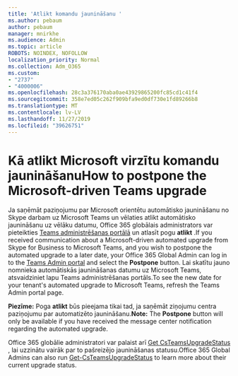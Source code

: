 ```yaml
---
title: 'Atlikt komandu jaunināšanu '
ms.author: pebaum
author: pebaum
manager: mnirkhe
ms.audience: Admin
ms.topic: article
ROBOTS: NOINDEX, NOFOLLOW
localization_priority: Normal
ms.collection: Adm_O365
ms.custom:
- "2737"
- "4000006"
ms.openlocfilehash: 28c3a376170aba0ae43929865200fc85cd1c41f4
ms.sourcegitcommit: 358e7ed05c262f909bfa9ed0df730e1fd89266b8
ms.translationtype: MT
ms.contentlocale: lv-LV
ms.lasthandoff: 11/27/2019
ms.locfileid: "39626751"
---
```

# <a name="how-to-postpone-the-microsoft-driven-teams-upgrade"></a><span data-ttu-id="b50f9-102">Kā atlikt Microsoft virzītu komandu jaunināšanu</span><span class="sxs-lookup"><span data-stu-id="b50f9-102">How to postpone the Microsoft-driven Teams upgrade</span></span>

<span data-ttu-id="b50f9-103">Ja saņēmāt paziņojumu par Microsoft orientētu automātisko jaunināšanu no Skype darbam uz Microsoft Teams un vēlaties atlikt automātisko jaunināšanu uz vēlāku datumu, Office 365 globālais administrators var pieteikties [Teams administrēšanas portālā](https://admin.teams.microsoft.com/dashboard) un atlasīt pogu **atlikt** .</span><span class="sxs-lookup"><span data-stu-id="b50f9-103">If you received communication about a Microsoft-driven automated upgrade from Skype for Business to Microsoft Teams, and you wish to postpone the automated upgrade to a later date, your Office 365 Global Admin can log in to the [Teams Admin portal](https://admin.teams.microsoft.com/dashboard) and select the **Postpone** button.</span></span> <span data-ttu-id="b50f9-104">Lai skatītu jauno nomnieka automātiskās jaunināšanas datumu uz Microsoft Teams, atsvaidziniet lapu Teams administrēšanas portāls.</span><span class="sxs-lookup"><span data-stu-id="b50f9-104">To see the new date for your tenant's automated upgrade to Microsoft Teams, refresh the Teams Admin portal page.</span></span>

<span data-ttu-id="b50f9-105">**Piezīme:** Poga **atlikt** būs pieejama tikai tad, ja saņēmāt ziņojumu centra paziņojumu par automatizēto jaunināšanu.</span><span class="sxs-lookup"><span data-stu-id="b50f9-105">**Note:** The **Postpone** button will only be available if you have received the message center notification regarding the automated upgrade.</span></span> 

<span data-ttu-id="b50f9-106">Office 365 globālie administratori var palaist arī [Get CsTeamsUpgradeStatus](https://docs.microsoft.com/powershell/module/skype/get-csteamsupgradestatus?view=skype-ps) , lai uzzinātu vairāk par to pašreizējo jaunināšanas statusu.</span><span class="sxs-lookup"><span data-stu-id="b50f9-106">Office 365 Global Admins can also run [Get-CsTeamsUpgradeStatus](https://docs.microsoft.com/powershell/module/skype/get-csteamsupgradestatus?view=skype-ps) to learn more about their current upgrade status.</span></span> 